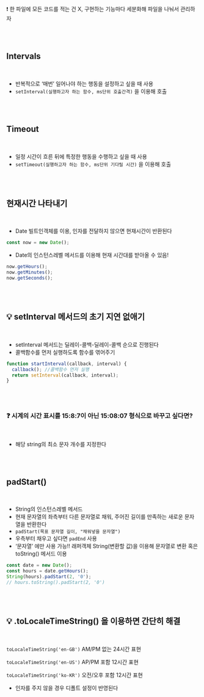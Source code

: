 ❗ 한 파일에 모든 코드를 적는 건 X, 구현하는 기능마다 세분화해 파일을 나눠서 관리하자

<br/><br/>

## Intervals

<br/>

- 반복적으로 ‘매번’ 일어나야 하는 행동을 설정하고 싶을 때 사용
- `setInterval(실행하고자 하는 함수, ms단위 호출간격)` 을 이용해 호출

<br/><br/>

## Timeout

<br/>

- 일정 시간이 흐른 뒤에 특정한 행동을 수행하고 싶을 때 사용
- `setTimeout(실행하고자 하는 함수, ms단위 기다릴 시간)` 을 이용해 호출

<br/><br/>

## 현재시간 나타내기

<br/>

- Date 빌트인객체를 이용, 인자를 전달하지 않으면 현재시간이 반환된다

```jsx
const now = new Date();
```

- Date의 인스턴스레벨 메서드를 이용해 현재 시간대를 받아올 수 있음!

```jsx
now.getHours();
now.getMinutes();
now.getSeconds();
```

<br/><br/>

## 💡 setInterval 메서드의 초기 지연 없애기

<br/>

- setInterval 메서드는 딜레이-콜백-딜레이-콜백 순으로 진행된다
- 콜백함수를 먼저 실행하도록 함수를 엮어주기

```jsx
function startInterval(callback, interval) {
  callback(); //콜백함수 먼저 실행
  return setInterval(callback, interval);
}
```

<br/><br/>

### ❓ 시계의 시간 표시를 15:8:7이 아닌 15:08:07 형식으로 바꾸고 싶다면?

<br/>

- 해당 string의 최소 문자 개수를 지정한다

<br/><br/>

## padStart()

<br/>

- String의 인스턴스레벨 메서드
- 현재 문자열의 좌측부터 다른 문자열로 채워, 주어진 길이를 만족하는 새로운 문자열을 반환한다
- `padStart(목표 문자열 길이, "채워넣을 문자열")`
- 우측부터 채우고 싶다면 `padEnd` 사용
- ‘문자열’ 에만 사용 가능!! 래퍼객체 String(변환할 값)을 이용해 문자열로 변환 혹은 toString() 메서드 이용

```jsx
const date = new Date();
const hours = date.getHours();
String(hours).padStart(2, '0');
// hours.toString().padStart(2, '0')
```

<br/><br/>

## 💡 .toLocaleTimeString() 을 이용하면 간단히 해결

<br/>

`toLocaleTimeString('en-GB')` AM/PM 없는 24시간 표현

`toLocaleTimeString('en-US')` AP/PM 포함 12시간 표현

`toLocaleTimeString('ko-KR')` 오전/오후 포함 12시간 표현

- 인자를 주지 않을 경우 디폴트 설정이 반영된다
